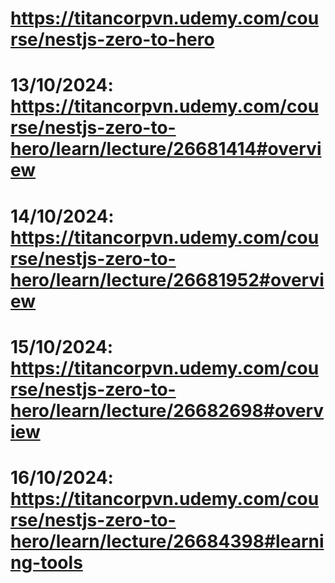 # https://titancorpvn.udemy.com/course/nestjs-zero-to-hero

# 13/10/2024: https://titancorpvn.udemy.com/course/nestjs-zero-to-hero/learn/lecture/26681414#overview

# 14/10/2024: https://titancorpvn.udemy.com/course/nestjs-zero-to-hero/learn/lecture/26681952#overview

# 15/10/2024: https://titancorpvn.udemy.com/course/nestjs-zero-to-hero/learn/lecture/26682698#overview

# 16/10/2024: https://titancorpvn.udemy.com/course/nestjs-zero-to-hero/learn/lecture/26684398#learning-tools
